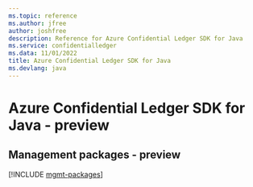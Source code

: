 ```yaml
---
ms.topic: reference
ms.author: jfree
author: joshfree
description: Reference for Azure Confidential Ledger SDK for Java
ms.service: confidentialledger
ms.data: 11/01/2022
title: Azure Confidential Ledger SDK for Java
ms.devlang: java
---
```

# Azure Confidential Ledger SDK for Java - preview

## Management packages - preview
[!INCLUDE [mgmt-packages](confidential-ledger-mgmt-index.md)]
